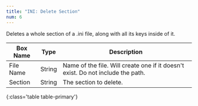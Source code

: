 ```yaml
---
title: "INI: Delete Section"
num: 6
---
```


Deletes a whole section of a .ini file, along with all its keys inside of it.

| Box Name | Type | Description | 
|-------|--------|--------
|File Name|	String	|Name of the file. Will create one if it doesn't exist. Do not include the path.
|Section|	String|	The section to delete.
{:class='table table-primary'}









